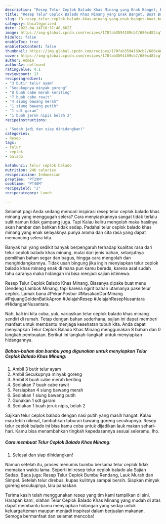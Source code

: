 ```yaml
---
description: "Resep Telur Ceplok Balado Khas Minang yang Enak Banget, Buat Buka Puasa Lezat"
title: "Resep Telur Ceplok Balado Khas Minang yang Enak Banget, Buat Buka Puasa Lezat"
slug: 13-resep-telur-ceplok-balado-khas-minang-yang-enak-banget-buat-buka-puasa-lezat
category: Uncategorized
date: 2022-04-14T16:37:48.662Z
image: https://img-global.cpcdn.com/recipes/170fab3594189cb7/680x482cq70/telur-ceplok-balado-khas-minang-foto-resep-utama.jpg
hideToc: false
enableToc: true
enableTocContent: false
thumbnail: https://img-global.cpcdn.com/recipes/170fab3594189cb7/680x482cq70/telur-ceplok-balado-khas-minang-foto-resep-utama.jpg
cover: https://img-global.cpcdn.com/recipes/170fab3594189cb7/680x482cq70/telur-ceplok-balado-khas-minang-foto-resep-utama.jpg
author: Admin
authorAv: notfound
ratingvalue: 4.1
reviewcount: 13
recipeingredient:
- "3 butir telur ayam"
- "Secukupnya minyak goreng"
- "8 buah cabe merah keriting"
- "7 buah cabe rawit"
- "4 siung bawang merah"
- "1 siung bawang putih"
- "1 sdt garam"
- "1 buah jeruk nipis belah 2"
recipeinstructions:

- "Sudah jadi dan siap dihidangkan!"
categories:
- Resep
tags:
- telur
- ceplok
- balado

katakunci: telur ceplok balado 
nutrition: 246 calories
recipecuisine: Indonesian
preptime: "PT29M"
cooktime: "PT40M"
recipeyield: "2"
recipecategory: Lunch

---
```



Selamat pagi Anda sedang mencari inspirasi resep telur ceplok balado khas minang yang menggugah selera? Cara menyiapkannya sangat tidak terlalu sulit namun tidak gampang juga. Tapi Kalau keliru mengolah maka hasilnya akan hambar dan bahkan tidak sedap. Padahal telur ceplok balado khas minang yang enak selayaknya punya aroma dan cita rasa yang dapat memancing selera kita.


Banyak hal yang sedikit banyak berpengaruh terhadap kualitas rasa dari telur ceplok balado khas minang, mulai dari jenis bahan, selanjutnya pemilihan bahan segar dan bagus, hingga cara mengolah dan menghidangkannya. Tidak usah bingung jika ingin menyiapkan telur ceplok balado khas minang enak di mana pun kamu berada, karena asal sudah tahu caranya maka hidangan ini bisa menjadi sajian istimewa.

Resep Telur Ceplok Balado Khas Minang. Biasanya dipake buat menu Dendeng Lambok Minang, tapi karena ngirit bahan utamanya pake telur ceplok. Lamak bana #PekanPosbar #MasakanDariMinang #PejuangGoldenBatikApron #JelajahResep #JelajahResepNusantara #HidanganNusantara.


Nah, kali ini kita coba, yuk, variasikan telur ceplok balado khas minang sendiri di rumah. Tetap dengan bahan sederhana, sajian ini dapat memberi manfaat untuk membantu menjaga kesehatan tubuh kita. Anda dapat menyiapkan Telur Ceplok Balado Khas Minang menggunakan 8 bahan dan 0 langkah pembuatan. Berikut ini langkah-langkah untuk menyiapkan hidangannya.

<!--inarticleads1-->

##### Bahan-bahan dan bumbu yang digunakan untuk menyiapkan Telur Ceplok Balado Khas Minang:

1. Ambil 3 butir telur ayam
1. Ambil Secukupnya minyak goreng
1. Ambil 8 buah cabe merah keriting
1. Sediakan 7 buah cabe rawit
1. Persiapkan 4 siung bawang merah
1. Sediakan 1 siung bawang putih
1. Gunakan 1 sdt garam
1. Sediakan 1 buah jeruk nipis, belah 2


Sajikan telur ceplok balado dengan nasi putih yang masih hangat. Kalau mau lebih nikmat, tambahkan taburan bawang goreng secukupnya. Resep telur ceplok balado ini bisa kamu coba untuk dijadikan lauk makan sehari-hari. Kamu bisa menambahkan tingkah kepedasannya sesuai seleramu, lho. 

<!--inarticleads2-->

##### Cara membuat Telur Ceplok Balado Khas Minang:


1. Selesai dan siap dihidangkan!

Namun setelah itu, proses menumis bumbu bersama telur ceplok tidak memakan waktu lama. Seperti ini resep telur ceplok balado ala Sajian Sedap. Baca juga: Resep Telur Ceplok Bumbu Rendang, Lauk Murah dan Simpel. Setelah telur direbus, kupas kulitnya sampai bersih. Siapkan minyak goreng secukupnya, lalu panaskan. 

Terima kasih telah menggunakan resep yang tim kami tampilkan di sini. Harapan kami, olahan Telur Ceplok Balado Khas Minang yang mudah di atas dapat membantu kamu menyiapkan hidangan yang sedap untuk keluarga/teman maupun menjadi inspirasi dalam berjualan makanan. Semoga bermanfaat dan selamat mencoba!
